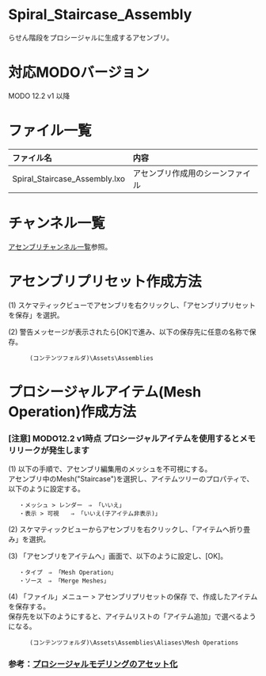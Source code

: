 ﻿# Spiral_Staircase_Assembly
 らせん階段をプロシージャルに生成するアセンブリ。

# 対応MODOバージョン  
MODO 12.2 v1 以降 

# ファイル一覧
|ファイル名|内容|
|:-|:-|
|Spiral_Staircase_Assembly.lxo|アセンブリ作成用のシーンファイル

# チャンネル一覧
[アセンブリチャンネル一覧](../../../Assemblies/Procedural/Spiral_Staircase/README.ja.md#チャンネル一覧)参照。

# アセンブリプリセット作成方法
(1) スケマティックビューでアセンブリを右クリックし、「アセンブリプリセットを保存」を選択。

(2) 警告メッセージが表示されたら[OK]で進み、以下の保存先に任意の名称で保存。

          (コンテンツフォルダ)\Assets\Assemblies

# プロシージャルアイテム(Mesh Operation)作成方法
### [注意] MODO12.2 v1時点 プロシージャルアイテムを使用するとメモリリークが発生します

(1) 以下の手順で、アセンブリ編集用のメッシュを不可視にする。  
アセンブリ中のMesh("Staircase")を選択し、アイテムツリーのプロパティで、以下のように設定する。

       ・メッシュ > レンダー　⇒ 「いいえ」
       ・表示 > 可視　　⇒ 「いいえ(子アイテム非表示)」

(2) スケマティックビューからアセンブリを右クリックし、「アイテムへ折り畳み」を選択。

(3) 「アセンブリをアイテムへ」画面で、以下のように設定し、[OK]。
       
       ・タイプ　⇒ 「Mesh Operation」
       ・ソース　⇒ 「Merge Meshes」

(4) 「ファイル」メニュー > アセンブリプリセットの保存 で、作成したアイテムを保存する。  
       保存先を以下のようにすると、アイテムリストの「アイテム追加」で選べるようになる。

          (コンテンツフォルダ)\Assets\Assemblies\Aliases\Mesh Operations

### 参考：[プロシージャルモデリングのアセット化](http://modogroup.jp/tipsblog/modeling/102_assembly_alias/)